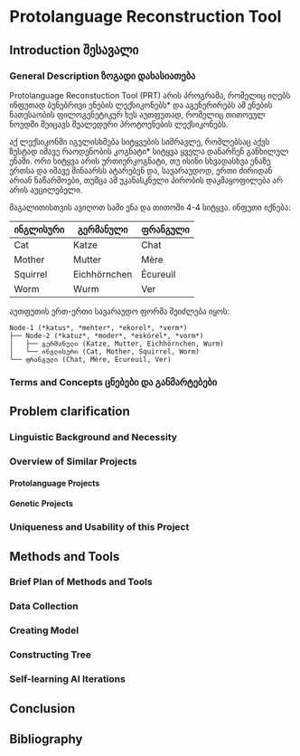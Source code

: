 # Protolanguage Reconstruction Tool

## Introduction შესავალი

### General Description ზოგადი დახასიათება

Protolanguage Reconstuction Tool (PRT) არის პროგრამა, რომელიც იღებს ინფუთად ბუნებრივი ენების ლექსიკონებს* და აგენერირებს ამ ენების ნათესაობის ფილოგენეტიკურ ხეს აუთფუთად, რომელიც თითოეულ ნოუდში შეიცავს შუალედური პროტოენების ლექსიკონებს.

აქ ლექსიკონში იგულისხმება სიტყვების სიმრავლე, რომლებსაც აქვს ზუსტად იმავე რაოდენობის კოგნატი* სიტყვა ყველა დანარჩენ განხილულ ენაში. ორი სიტყვა არის ურთიერკოგნატი, თუ ისინი სხვადასხვა ენაზე ერთსა და იმავე შინაარსს ატარებენ და, სავარაუდოდ, ერთი ძირიდან არიან ნაწარმოები, თუმცა ამ უკანასკნელი პირობის დაკმაყოფილება არ არის აუცილებელი.

მაგალითისთვის ავიღოთ სამი ენა და თითოში 4-4 სიტყვა. ინფუთი იქნება:

| ინგლისური  | გერმანული | ფრანგული |
| ---------- | ---------- | -------- |
| Cat  | Katze  | Chat  |
| Mother  | Mutter  | Mère  |
| Squirrel  | Eichhörnchen  | Écureuil  |
| Worm  | Wurm  | Ver  |

აუთფუთის ერთ-ერთი სავარაუდო ფორმა შეიძლება იყოს:

```
Node-1 (*katus*, *mehter*, *ekorel*, *verm*)
├── Node-2 (*katuz*, *moder*, *eṡkörel*, *vorm*)
│   ├── გერმანული (Katze, Mutter, Eichhörnchen, Wurm)
│   └── ინგლისური (Cat, Mother, Squirrel, Worm)
└── ფრანგული (Chat, Mère, Écureuil, Ver)
```

### Terms and Concepts ცნებები და განმარტებები

## Problem clarification

### Linguistic Background and Necessity

### Overview of Similar Projects

#### Protolanguage Projects
#### Genetic Projects

### Uniqueness and Usability of this Project

## Methods and Tools

### Brief Plan of Methods and Tools

### Data Collection

### Creating Model

### Constructing Tree

### Self-learning AI Iterations

## Conclusion

## Bibliography
